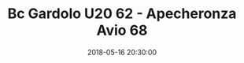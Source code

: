 ---
title: Bc Gardolo U20 62 - Apecheronza Avio 68
date: 2018-05-16 20:30:00
squadra-a: Apecheronza Avio
punteggio-a: 68
squadra-b: Bc Gardolo U20
punteggio-b: 62
partite/squadra: promozione-17-18
luogo: Centro Sportivo Trento Nord
categoria: promozione
---
